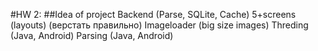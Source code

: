 #HW 2:
##Idea of project
Backend (Parse, SQLite, Cache)
5+screens (layouts) (верстать правильно)
Imageloader (big size images)
Threding (Java, Android)
Parsing (Java, Android)
